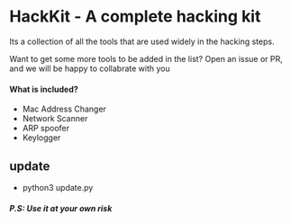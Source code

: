 # HackKit - A complete hacking kit

<p>Its a collection of all the tools that are used widely in the hacking steps.</p> <p>Want to get some more tools to be added in the list? Open an issue or PR, and we will be happy to collabrate with you</p>

<h4>What is included?</h4>
<ul>
<li>Mac Address Changer</li>
<li>Network Scanner</li>
<li>ARP spoofer</li>
<li>Keylogger</li>
</ul>

<h2>update</h2>
<ul>
<li>python3 update.py</li>
</ul>
    

<h5>P.S: Use it at your own risk</h5>